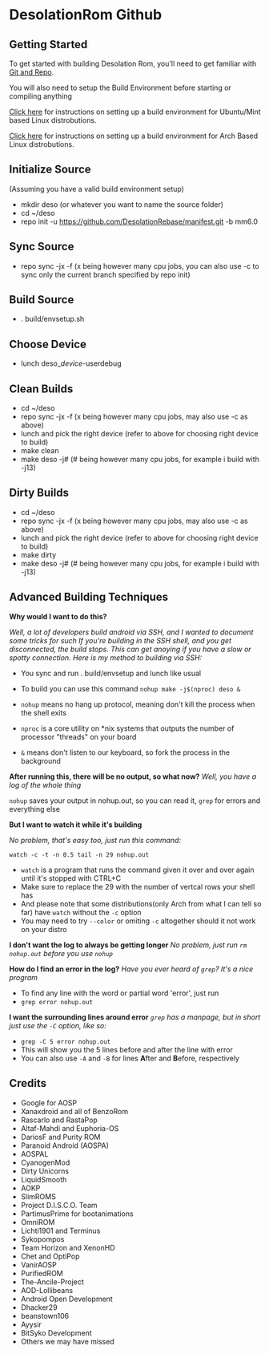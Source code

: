DesolationRom Github
====================

Getting Started
---------------

To get started with building Desolation Rom, you'll need to get
familiar with [Git and Repo](http://source.android.com/source/using-repo.html).

You will also need to setup the Build Environment before starting or compiling anything

[Click here](https://github.com/REV3NT3CH/guides/blob/master/Build_Environment_Setup_Guide_UbuntuBased.mkdn) for instructions on setting up a build environment for Ubuntu/Mint based Linux distrobutions.

[Click here](https://github.com/REV3NT3CH/guides/blob/master/Build_Environment_Setup_Guide_ArchBased.mkdn) for instructions on setting up a build environment for Arch Based Linux distrobutions.

Initialize Source
--------------------
(Assuming you have a valid build environment setup)
- mkdir deso (or whatever you want to name the source folder)
- cd ~/deso
- repo init -u https://github.com/DesolationRebase/manifest.git -b mm6.0

Sync Source
--------------------
- repo sync -jx -f (x being however many cpu jobs, you can also use -c to sync only the current branch specified by repo init)

Build Source
--------------------
- . build/envsetup.sh

Choose Device
--------------------
- lunch deso_*device*-userdebug

Clean Builds
--------------------
- cd ~/deso
- repo sync -jx -f (x being however many cpu jobs, may also use -c as above)
- lunch and pick the right device (refer to above for choosing right device to build)
- make clean
- make deso -j# (# being however many cpu jobs, for example i build with -j13)

Dirty Builds
--------------------
- cd ~/deso
- repo sync -jx -f (x being however many cpu jobs, may also use -c as above)
- lunch and pick the right device (refer to above for choosing right device to build)
- make dirty
- make deso -j# (# being however many cpu jobs, for example i build with -j13)

Advanced Building Techniques
--------------------
**Why would I want to do this?**

*Well, a lot of developers build android via SSH, and I wanted to document some tricks for such*
*If you're building in the SSH shell, and you get disconnected, the build stops. This can get*
*anoying if you have a slow or spotty connection. Here is my method to building via SSH:*

- You sync and run . build/envsetup and lunch like usual
- To build you can use this command `nohup make -j$(nproc) deso &`

- `nohup` means no hang up protocol, meaning don't kill the process when the shell exits
- `nproc` is a core utility on *nix systems that outputs the number of processor "threads" on your board

- `&` means don't listen to our keyboard, so fork the process in the background

**After running this, there will be no output, so what now?**
*Well, you have a log of the whole thing*

`nohup` saves your output in nohup.out, so you can read it, `grep` for errors and everything else

**But I want to watch it while it's building**

*No problem, that's easy too, just run this command:*

`watch -c -t -n 0.5 tail -n 29 nohup.out`
- `watch` is a program that runs the command given it over and over again until it's stopped with CTRL+C
- Make sure to replace the 29 with the number of vertcal rows your shell has
- And please note that some distributions(only Arch from what I can tell so far) have `watch` without the `-c` option
- You may need to try `--color` or omiting `-c` altogether should it not work on your distro 

**I don't want the log to always be getting longer**
*No problem, just run `rm nohup.out` before you use `nohup`*

**How do I find an error in the log?**
*Have you ever heard of `grep`? It's a nice program*
- To find any line with the word or partial word 'error', just run
- `grep error nohup.out`

**I want the surrounding lines around error**
*`grep` has a manpage, but in short just use the `-C` option, like so:*
- `grep -C 5 error nohup.out`
- This will show you the 5 lines before and after the line with error
- You can also use `-A` and `-B` for lines **A**fter and **B**efore, respectively


Credits
--------------------
- Google for AOSP
- Xanaxdroid and all of BenzoRom
- Rascarlo and RastaPop
- Altaf-Mahdi and Euphoria-OS
- DariosF and Purity ROM
- Paranoid Android (AOSPA)
- AOSPAL
- CyanogenMod
- Dirty Unicorns
- LiquidSmooth
- AOKP
- SlimROMS
- Project D.I.S.C.O. Team
- PartimusPrime for bootanimations
- OmniROM
- Lichti1901 and Terminus
- Sykopompos
- Team Horizon and XenonHD
- Chet and OptiPop
- VanirAOSP
- PurifiedROM
- The-Ancile-Project
- AOD-Lollibeans
- Android Open Development
- Dhacker29
- beanstown106
- Ayysir
- BitSyko Development
- Others we may have missed
